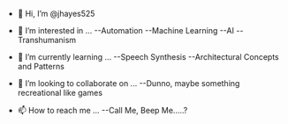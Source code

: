 - 👋 Hi, I’m @jhayes525
- 👀 I’m interested in ...
    --Automation
    --Machine Learning
    --AI
    --Transhumanism

- 🌱 I’m currently learning ... 
    --Speech Synthesis
    --Architectural Concepts and Patterns
    
- 💞️ I’m looking to collaborate on ...
    --Dunno, maybe something recreational like games

- 📫 How to reach me ...
    --Call Me, Beep Me.....?

<!---
jhayes525/jhayes525 is a ✨ special ✨ repository because its `README.md` (this file) appears on your GitHub profile.
You can click the Preview link to take a look at your changes.
--->
